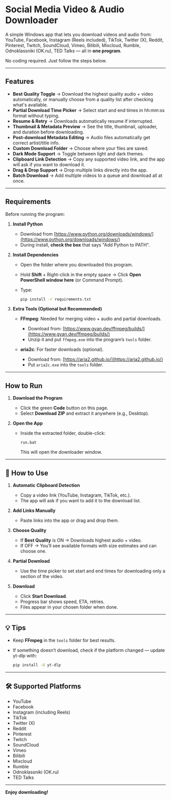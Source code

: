 # Social Media Video & Audio Downloader

A simple Windows app that lets you download videos and audio from:
YouTube, Facebook, Instagram (Reels included), TikTok, Twitter (X), Reddit, Pinterest, Twitch, SoundCloud, Vimeo, Bilibili, Mixcloud, Rumble, Odnoklassniki (OK.ru), TED Talks — all in **one program**.

No coding required. Just follow the steps below.

---

## Features

* **Best Quality Toggle** → Download the highest quality audio + video automatically, or manually choose from a quality list after checking what's available.
* **Partial Download Time Picker** → Select start and end times in hh\:mm\:ss format without typing.
* **Resume & Retry** → Downloads automatically resume if interrupted.
* **Thumbnail & Metadata Preview** → See the title, thumbnail, uploader, and duration before downloading.
* **Post-download Metadata Editing** → Audio files automatically get correct artist/title info.
* **Custom Download Folder** → Choose where your files are saved.
* **Dark Mode Support** → Toggle between light and dark themes.
* **Clipboard Link Detection** → Copy any supported video link, and the app will ask if you want to download it.
* **Drag & Drop Support** → Drop multiple links directly into the app.
* **Batch Download** → Add multiple videos to a queue and download all at once.

---

## Requirements

Before running the program:

1. **Install Python**

   * Download from [https://www.python.org/downloads/windows/](https://www.python.org/downloads/windows/)
   * During install, **check the box** that says "Add Python to PATH".

2. **Install Dependencies**

   * Open the folder where you downloaded this program.
   * Hold **Shift** + Right-click in the empty space → Click **Open PowerShell window here** (or Command Prompt).
   * Type:

     ```bash
     pip install -r requirements.txt
     ```

3. **Extra Tools (Optional but Recommended)**

   * **FFmpeg**: Needed for merging video + audio and partial downloads.

     * Download from: [https://www.gyan.dev/ffmpeg/builds/](https://www.gyan.dev/ffmpeg/builds/)
     * Unzip it and put `ffmpeg.exe` into the program’s `tools` folder.
   * **aria2c**: For faster downloads (optional).

     * Download from: [https://aria2.github.io/](https://aria2.github.io/)
     * Put `aria2c.exe` into the `tools` folder.

---

## How to Run

1. **Download the Program**

   * Click the green **Code** button on this page.
   * Select **Download ZIP** and extract it anywhere (e.g., Desktop).

2. **Open the App**

   * Inside the extracted folder, double-click:

     ```
     run.bat
     ```

     This will open the downloader window.

---

## 📌 How to Use

1. **Automatic Clipboard Detection**

   * Copy a video link (YouTube, Instagram, TikTok, etc.).
   * The app will ask if you want to add it to the download list.

2. **Add Links Manually**

   * Paste links into the app or drag and drop them.

3. **Choose Quality**

   * If **Best Quality** is ON → Downloads highest audio + video.
   * If OFF → You’ll see available formats with size estimates and can choose one.

4. **Partial Download**

   * Use the time picker to set start and end times for downloading only a section of the video.

5. **Download**

   * Click **Start Download**.
   * Progress bar shows speed, ETA, retries.
   * Files appear in your chosen folder when done.

---

## 💡 Tips

* Keep **FFmpeg** in the `tools` folder for best results.
* If something doesn’t download, check if the platform changed — update yt-dlp with:

  ```bash
  pip install -U yt-dlp
  ```

---

## 🛠 Supported Platforms

* YouTube
* Facebook
* Instagram (including Reels)
* TikTok
* Twitter (X)
* Reddit
* Pinterest
* Twitch
* SoundCloud
* Vimeo
* Bilibili
* Mixcloud
* Rumble
* Odnoklassniki (OK.ru)
* TED Talks

---

**Enjoy downloading!**
